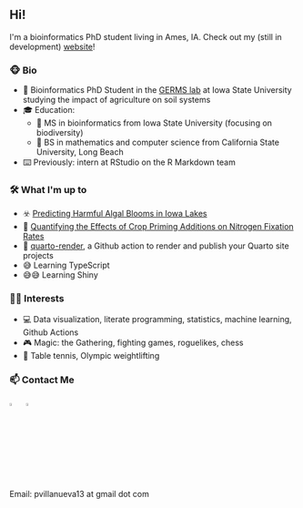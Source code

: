 ## Hi!

I'm a bioinformatics PhD student living in Ames, IA. Check out my (still in development) [website](https://pommevilla.rbind.io/)! 

### 🐵 Bio

* 🧬 Bioinformatics PhD Student in the [GERMS lab](http://germslab.org) at Iowa State University studying the impact of agriculture on soil systems
* 🎓 Education:
  * 🧬 MS in bioinformatics from Iowa State University (focusing on biodiversity)
  * 📝 BS in mathematics and computer science from California State University, Long Beach
* ⌨️ Previously: intern at RStudio on the R Markdown team

### 🛠️ What I'm up to

* ☣️ [Predicting Harmful Algal Blooms in Iowa Lakes](https://pommevilla.netlify.app/project/20210823_hab/)
* 🌽 [Quantifying the Effects of Crop Priming Additions on Nitrogen Fixation Rates](https://pommevilla.netlify.app/project/20210823_icrop_priming/)
* 🤖 [quarto-render](https://github.com/pommevilla/quarto-render), a Github action to render and publish your Quarto site projects
* 😅 Learning TypeScript
* 😅😅 Learning Shiny

### 🧙‍♂️ Interests

* 💻 Data visualization, literate programming, statistics, machine learning, Github Actions
* 🎮 Magic: the Gathering, fighting games, roguelikes, chess
* 🏃 Table tennis, Olympic weightlifting


### 📫 Contact Me

[<img src="https://img.icons8.com/color/48/000000/twitter.png" width="3.5%"/>](https://twitter.com/pommevilla) &nbsp; [<img src="https://img.icons8.com/color/48/000000/linkedin.png" width="3.5%"/>](https://www.linkedin.com/in/paul-villanueva-0a032559/) 

Email: pvillanueva13 at gmail dot com
